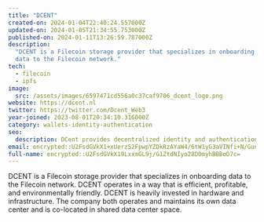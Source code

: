 ```yaml
---
title: "DCENT"
created-on: 2024-01-04T22:40:24.557000Z
updated-on: 2024-01-05T21:34:55.753000Z
published-on: 2024-01-11T13:26:59.787000Z
description:
  "DCENT is a Filecoin storage provider that specializes in onboarding
  data to the Filecoin network."
tech:
  - filecoin
  - ipfs
image:
  src: /assets/images/6597471cd556a0c37caf9706_dcent_logo.png
website: https://dcent.nl
twitter: https://twitter.com/Dcent_Web3
year-joined: 2023-08-01T20:34:10.316000Z
category: wallets-identity-authentication
seo:
  description: DCent provides decentralized identity and authentication solutions.
email: encrypted::U2FsdGVkX1+xUerzS2FpwpYZDkRzAYaW4/6tW1yG3aVINfi+N/GunQ9qFOsKa7ZC
full-name: encrypted::U2FsdGVkX19LxxmGL9j/G1ZtdNIyo28D0myhBBBoD7c=
---
```


DCENT is a Filecoin storage provider that specializes in onboarding data to the Filecoin network. DCENT operates in a way that is efficient, profitable, and environmentally friendly. DCENT is heavily invested in hardware and infrastructure. The company both operates and maintains its own data center and is co-located in shared data center space.

